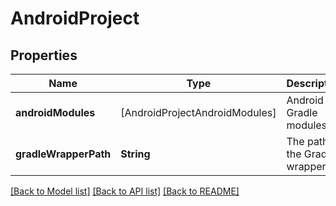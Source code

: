 # AndroidProject

## Properties
Name | Type | Description | Notes
------------ | ------------- | ------------- | -------------
**androidModules** | [AndroidProjectAndroidModules] | Android Gradle modules | 
**gradleWrapperPath** | **String** | The path of the Gradle wrapper | [optional] 

[[Back to Model list]](../README.md#documentation-for-models) [[Back to API list]](../README.md#documentation-for-api-endpoints) [[Back to README]](../README.md)


